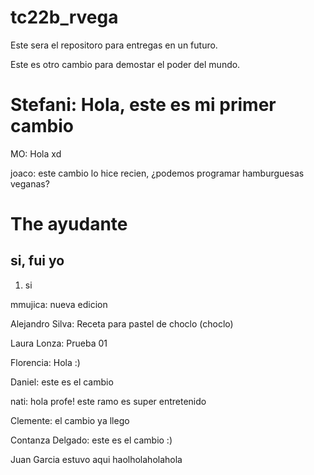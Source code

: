 # tc22b_rvega

Este sera el repositoro para entregas en un futuro.

Este es otro cambio para demostar el poder del mundo.

# Stefani: Hola, este es mi primer cambio

MO: Hola xd

joaco: este cambio lo hice recien, ¿podemos programar hamburguesas veganas?

# The ayudante
## si, fui yo 
1. si

mmujica: nueva edicion

Alejandro Silva: Receta para pastel de choclo (choclo)

Laura Lonza: Prueba 01

Florencia: Hola :)

Daniel: este es el cambio 

nati: hola profe! este ramo es super entretenido

Clemente: el cambio ya llego 

Contanza Delgado: este es el cambio :)

Juan Garcia estuvo aqui haolholaholahola
